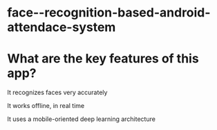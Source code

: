 # face--recognition-based-android-attendace-system

# What are the key features of this app?

It recognizes faces very accurately

It works offline, in real time

It uses a mobile-oriented deep learning architecture
